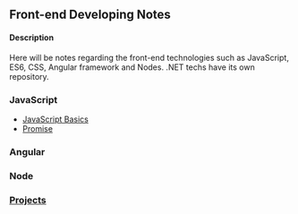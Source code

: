 ## Front-end Developing Notes ##


#### Description ####
Here will be notes regarding the front-end technologies such as JavaScript,  ES6, CSS, Angular framework and Nodes. 
.NET techs have its own repository. 

### JavaScript ###
+ [JavaScript Basics](./javascript)
+ [Promise](./promise)



### Angular ###

### Node ###

### [Projects](./projects) ###